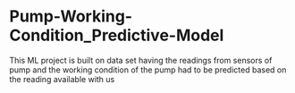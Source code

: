 # Pump-Working-Condition_Predictive-Model
This ML project is built on data set having the readings from sensors of pump and the working condition of the pump had to be predicted based on the reading available with us

